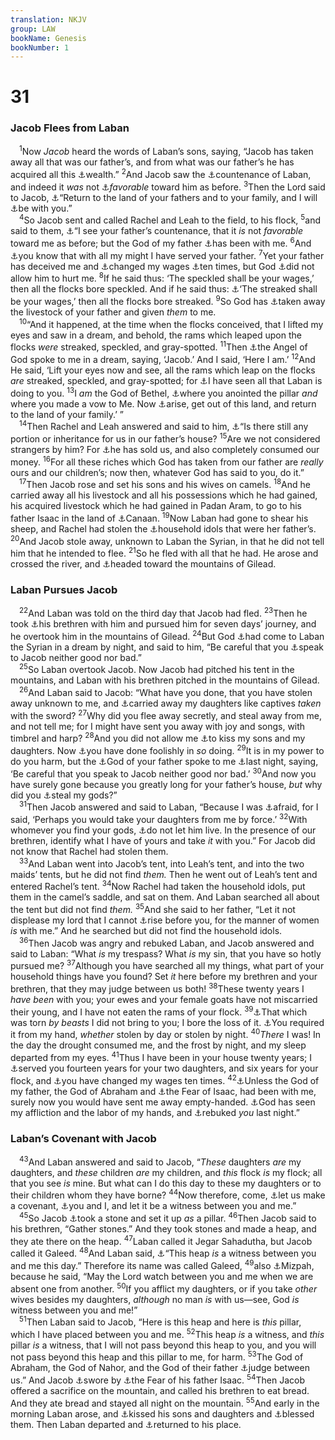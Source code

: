 ```yaml
---
translation: NKJV
group: LAW
bookName: Genesis 
bookNumber: 1
---
```


<div class="title"><h1>31</h1><h3>Jacob Flees from Laban</h3></div>
<span class="verse sa_31_1"> <sup>1</sup>Now <i>Jacob</i> heard the words of Laban’s sons, saying, “Jacob has taken away all that was our father’s, and from what was our father’s he has acquired all this <a data-toggle="tooltip" data-placement="bottom" title="Ps. 49:16">⚓</a>wealth.” </span>
<span class="verse sa_31_2"><sup>2</sup>And Jacob saw the <a data-toggle="tooltip" data-placement="bottom" title="Gen. 4:5">⚓</a>countenance of Laban, and indeed it <i>was</i> not <a data-toggle="tooltip" data-placement="bottom" title="Deut. 28:54">⚓</a><i>favorable</i> toward him as before. </span>
<span class="verse sa_31_3"><sup>3</sup>Then the Lord said to Jacob, <a data-toggle="tooltip" data-placement="bottom" title="Gen. 28:15, 20, 21; 32:9">⚓</a>“Return to the land of your fathers and to your family, and I will <a data-toggle="tooltip" data-placement="bottom" title="Gen. 46:4">⚓</a>be with you.”<br/></span>
<span class="verse sa_31_4"> <sup>4</sup>So Jacob sent and called Rachel and Leah to the field, to his flock, </span>
<span class="verse sa_31_5"><sup>5</sup>and said to them, <a data-toggle="tooltip" data-placement="bottom" title="Gen. 31:2, 3">⚓</a>“I see your father’s countenance, that it <i>is</i> not <i>favorable</i> toward me as before; but the God of my father <a data-toggle="tooltip" data-placement="bottom" title="Gen. 21:22; 28:13, 15; 31:29, 42, 53; Is. 41:10; Heb. 13:5">⚓</a>has been with me. </span>
<span class="verse sa_31_6"><sup>6</sup>And <a data-toggle="tooltip" data-placement="bottom" title="Gen. 30:29; 31:38–41">⚓</a>you know that with all my might I have served your father. </span>
<span class="verse sa_31_7"><sup>7</sup>Yet your father has deceived me and <a data-toggle="tooltip" data-placement="bottom" title="Gen. 29:25; 31:41">⚓</a>changed my wages <a data-toggle="tooltip" data-placement="bottom" title="Num. 14:22; Neh. 4:12; Job 19:3; Zech. 8:23">⚓</a>ten times, but God <a data-toggle="tooltip" data-placement="bottom" title="Gen. 15:1; 20:6; 31:29; Job 1:10; Ps. 37:28; 105:14">⚓</a>did not allow him to hurt me. </span>
<span class="verse sa_31_8"><sup>8</sup>If he said thus: ‘The speckled shall be your wages,’ then all the flocks bore speckled. And if he said thus: <a data-toggle="tooltip" data-placement="bottom" title="Gen. 30:32">⚓</a>‘The streaked shall be your wages,’ then all the flocks bore streaked. </span>
<span class="verse sa_31_9"><sup>9</sup>So God has <a data-toggle="tooltip" data-placement="bottom" title="Gen. 31:1, 16">⚓</a>taken away the livestock of your father and given <i>them</i> to me.<br/></span>
<span class="verse sa_31_10"> <sup>10</sup>“And it happened, at the time when the flocks conceived, that I lifted my eyes and saw in a dream, and behold, the rams which leaped upon the flocks <i>were</i> streaked, speckled, and gray-spotted. </span>
<span class="verse sa_31_11"><sup>11</sup>Then <a data-toggle="tooltip" data-placement="bottom" title="Gen. 16:7–11; 22:11, 15; 31:13; 48:16">⚓</a>the Angel of God spoke to me in a dream, saying, ‘Jacob.’ And I said, ‘Here I am.’ </span>
<span class="verse sa_31_12"><sup>12</sup>And He said, ‘Lift your eyes now and see, all the rams which leap on the flocks <i>are</i> streaked, speckled, and gray-spotted; for <a data-toggle="tooltip" data-placement="bottom" title="Gen. 31:42; Ex. 3:7; Ps. 139:3; Eccl. 5:8">⚓</a>I have seen all that Laban is doing to you. </span>
<span class="verse sa_31_13"><sup>13</sup>I <i>am</i> the God of Bethel, <a data-toggle="tooltip" data-placement="bottom" title="Gen. 28:16–22; 35:1, 6, 15">⚓</a>where you anointed the pillar <i>and</i> where you made a vow to Me. Now <a data-toggle="tooltip" data-placement="bottom" title="Gen. 31:3; 32:9">⚓</a>arise, get out of this land, and return to the land of your family.’ ”<br/></span>
<span class="verse sa_31_14"> <sup>14</sup>Then Rachel and Leah answered and said to him, <a data-toggle="tooltip" data-placement="bottom" title="Gen. 2:24">⚓</a>“Is there still any portion or inheritance for us in our father’s house? </span>
<span class="verse sa_31_15"><sup>15</sup>Are we not considered strangers by him? For <a data-toggle="tooltip" data-placement="bottom" title="Gen. 29:15, 20, 23, 27; Neh. 5:8">⚓</a>he has sold us, and also completely consumed our money. </span>
<span class="verse sa_31_16"><sup>16</sup>For all these riches which God has taken from our father are <i>really</i> ours and our children’s; now then, whatever God has said to you, do it.”<br/></span>
<span class="verse sa_31_17"> <sup>17</sup>Then Jacob rose and set his sons and his wives on camels. </span>
<span class="verse sa_31_18"><sup>18</sup>And he carried away all his livestock and all his possessions which he had gained, his acquired livestock which he had gained in Padan Aram, to go to his father Isaac in the land of <a data-toggle="tooltip" data-placement="bottom" title="Gen. 17:8; 33:18; 35:27">⚓</a>Canaan. </span>
<span class="verse sa_31_19"><sup>19</sup>Now Laban had gone to shear his sheep, and Rachel had stolen the <a data-toggle="tooltip" data-placement="bottom" title="Gen. 31:30, 34; 35:2; Judg. 17:5; 1 Sam. 19:13; Hos. 3:4">⚓</a>household idols that were her father’s. </span>
<span class="verse sa_31_20"><sup>20</sup>And Jacob stole away, unknown to Laban the Syrian, in that he did not tell him that he intended to flee. </span>
<span class="verse sa_31_21"><sup>21</sup>So he fled with all that he had. He arose and crossed the river, and <a data-toggle="tooltip" data-placement="bottom" title="Gen. 46:28; 2 Kin. 12:17; Luke 9:51, 53">⚓</a>headed toward the mountains of Gilead.<br/></span>
<div class="title"><h3>Laban Pursues Jacob</h3></div>
<span class="verse sa_31_22"> <sup>22</sup>And Laban was told on the third day that Jacob had fled. </span>
<span class="verse sa_31_23"><sup>23</sup>Then he took <a data-toggle="tooltip" data-placement="bottom" title="Gen. 13:8">⚓</a>his brethren with him and pursued him for seven days’ journey, and he overtook him in the mountains of Gilead. </span>
<span class="verse sa_31_24"><sup>24</sup>But God <a data-toggle="tooltip" data-placement="bottom" title="Gen. 20:3; 31:29; 46:2–4; Job 33:15; Matt. 1:20">⚓</a>had come to Laban the Syrian in a dream by night, and said to him, “Be careful that you <a data-toggle="tooltip" data-placement="bottom" title="Gen. 24:50; 31:7, 29">⚓</a>speak to Jacob neither good nor bad.”<br/></span>
<span class="verse sa_31_25"> <sup>25</sup>So Laban overtook Jacob. Now Jacob had pitched his tent in the mountains, and Laban with his brethren pitched in the mountains of Gilead.<br/></span>
<span class="verse sa_31_26"> <sup>26</sup>And Laban said to Jacob: “What have you done, that you have stolen away unknown to me, and <a data-toggle="tooltip" data-placement="bottom" title="1 Sam. 30:2">⚓</a>carried away my daughters like captives <i>taken</i> with the sword? </span>
<span class="verse sa_31_27"><sup>27</sup>Why did you flee away secretly, and steal away from me, and not tell me; for I might have sent you away with joy and songs, with timbrel and harp? </span>
<span class="verse sa_31_28"><sup>28</sup>And you did not allow me <a data-toggle="tooltip" data-placement="bottom" title="Gen. 31:55; Ruth 1:9, 14; 1 Kin. 19:20; Acts 20:37">⚓</a>to kiss my sons and my daughters. Now <a data-toggle="tooltip" data-placement="bottom" title="1 Sam. 13:13">⚓</a>you have done foolishly in <i>so</i> doing. </span>
<span class="verse sa_31_29"><sup>29</sup>It is in my power to do you harm, but the <a data-toggle="tooltip" data-placement="bottom" title="Gen. 28:13; 31:5, 24, 42, 53">⚓</a>God of your father spoke to me <a data-toggle="tooltip" data-placement="bottom" title="Gen. 31:24">⚓</a>last night, saying, ‘Be careful that you speak to Jacob neither good nor bad.’ </span>
<span class="verse sa_31_30"><sup>30</sup>And now you have surely gone because you greatly long for your father’s house, <i>but</i> why did you <a data-toggle="tooltip" data-placement="bottom" title="Gen. 31:19; Josh. 24:2; Judg. 17:5; 18:24">⚓</a>steal my gods?”<br/></span>
<span class="verse sa_31_31"> <sup>31</sup>Then Jacob answered and said to Laban, “Because I was <a data-toggle="tooltip" data-placement="bottom" title="Gen. 26:7; 32:7, 11">⚓</a>afraid, for I said, ‘Perhaps you would take your daughters from me by force.’ </span>
<span class="verse sa_31_32"><sup>32</sup>With whomever you find your gods, <a data-toggle="tooltip" data-placement="bottom" title="Gen. 44:9">⚓</a>do not let him live. In the presence of our brethren, identify what I have of yours and take <i>it</i> with you.” For Jacob did not know that Rachel had stolen them.<br/></span>
<span class="verse sa_31_33"> <sup>33</sup>And Laban went into Jacob’s tent, into Leah’s tent, and into the two maids’ tents, but he did not find <i>them.</i> Then he went out of Leah’s tent and entered Rachel’s tent. </span>
<span class="verse sa_31_34"><sup>34</sup>Now Rachel had taken the household idols, put them in the camel’s saddle, and sat on them. And Laban searched all about the tent but did not find <i>them.</i></span>
<span class="verse sa_31_35"><sup>35</sup>And she said to her father, “Let it not displease my lord that I cannot <a data-toggle="tooltip" data-placement="bottom" title="Ex. 20:12; Lev. 19:32">⚓</a>rise before you, for the manner of women <i>is</i> with me.” And he searched but did not find the household idols.<br/></span>
<span class="verse sa_31_36"> <sup>36</sup>Then Jacob was angry and rebuked Laban, and Jacob answered and said to Laban: “What <i>is</i> my trespass? What <i>is</i> my sin, that you have so hotly pursued me? </span>
<span class="verse sa_31_37"><sup>37</sup>Although you have searched all my things, what part of your household things have you found? Set <i>it</i> here before my brethren and your brethren, that they may judge between us both! </span>
<span class="verse sa_31_38"><sup>38</sup>These twenty years I <i>have</i> <i>been</i> with you; your ewes and your female goats have not miscarried their young, and I have not eaten the rams of your flock. </span>
<span class="verse sa_31_39"><sup>39</sup><a data-toggle="tooltip" data-placement="bottom" title="Ex. 22:10">⚓</a>That which was torn <i>by</i> <i>beasts</i> I did not bring to you; I bore the loss of it. <a data-toggle="tooltip" data-placement="bottom" title="Ex. 22:10–13">⚓</a>You required it from my hand, <i>whether</i> stolen by day or stolen by night. </span>
<span class="verse sa_31_40"><sup>40</sup><i>There</i> I was! In the day the drought consumed me, and the frost by night, and my sleep departed from my eyes. </span>
<span class="verse sa_31_41"><sup>41</sup>Thus I have been in your house twenty years; I <a data-toggle="tooltip" data-placement="bottom" title="Gen. 29:20, 27–30">⚓</a>served you fourteen years for your two daughters, and six years for your flock, and <a data-toggle="tooltip" data-placement="bottom" title="Gen. 31:7">⚓</a>you have changed my wages ten times. </span>
<span class="verse sa_31_42"><sup>42</sup><a data-toggle="tooltip" data-placement="bottom" title="Gen. 31:5, 29, 53; Ps. 124:1, 2">⚓</a>Unless the God of my father, the God of Abraham and <a data-toggle="tooltip" data-placement="bottom" title="Gen. 31:53; Is. 8:13">⚓</a>the Fear of Isaac, had been with me, surely now you would have sent me away empty-handed. <a data-toggle="tooltip" data-placement="bottom" title="Gen. 29:32; Ex. 3:7">⚓</a>God has seen my affliction and the labor of my hands, and <a data-toggle="tooltip" data-placement="bottom" title="Gen. 31:24, 29; 1 Chr. 12:17">⚓</a>rebuked <i>you</i> last night.”<br/></span>
<div class="title"><h3>Laban’s Covenant with Jacob</h3></div>
<span class="verse sa_31_43"> <sup>43</sup>And Laban answered and said to Jacob, “<i>These</i> daughters <i>are</i> my daughters, and <i>these</i> children <i>are</i> my children, and <i>this</i> flock <i>is</i> my flock; all that you see <i>is</i> mine. But what can I do this day to these my daughters or to their children whom they have borne? </span>
<span class="verse sa_31_44"><sup>44</sup>Now therefore, come, <a data-toggle="tooltip" data-placement="bottom" title="Gen. 21:27, 32; 26:28">⚓</a>let us make a covenant, <a data-toggle="tooltip" data-placement="bottom" title="Josh. 24:27">⚓</a>you and I, and let it be a witness between you and me.”<br/></span>
<span class="verse sa_31_45"> <sup>45</sup>So Jacob <a data-toggle="tooltip" data-placement="bottom" title="Gen. 28:18; 35:14; Josh. 24:26, 27">⚓</a>took a stone and set it up <i>as</i> a pillar. </span>
<span class="verse sa_31_46"><sup>46</sup>Then Jacob said to his brethren, “Gather stones.” And they took stones and made a heap, and they ate there on the heap. </span>
<span class="verse sa_31_47"><sup>47</sup>Laban called it Jegar Sahadutha, but Jacob called it Galeed. </span>
<span class="verse sa_31_48"><sup>48</sup>And Laban said, <a data-toggle="tooltip" data-placement="bottom" title="Josh. 24:27">⚓</a>“This heap <i>is</i> a witness between you and me this day.” Therefore its name was called Galeed, </span>
<span class="verse sa_31_49"><sup>49</sup>also <a data-toggle="tooltip" data-placement="bottom" title="Judg. 10:17; 11:29; 1 Sam. 7:5, 6">⚓</a>Mizpah, because he said, “May the Lord watch between you and me when we are absent one from another. </span>
<span class="verse sa_31_50"><sup>50</sup>If you afflict my daughters, or if you take <i>other</i> wives besides my daughters, <i>although</i> no man <i>is</i> with us—see, God <i>is</i> witness between you and me!”<br/></span>
<span class="verse sa_31_51"> <sup>51</sup>Then Laban said to Jacob, “Here is this heap and here is <i>this</i> pillar, which I have placed between you and me. </span>
<span class="verse sa_31_52"><sup>52</sup>This heap <i>is</i> a witness, and <i>this</i> pillar <i>is</i> a witness, that I will not pass beyond this heap to you, and you will not pass beyond this heap and this pillar to me, for harm. </span>
<span class="verse sa_31_53"><sup>53</sup>The God of Abraham, the God of Nahor, and the God of their father <a data-toggle="tooltip" data-placement="bottom" title="Gen. 16:5">⚓</a>judge between us.” And Jacob <a data-toggle="tooltip" data-placement="bottom" title="Gen. 21:23">⚓</a>swore by <a data-toggle="tooltip" data-placement="bottom" title="Gen. 31:42">⚓</a>the Fear of his father Isaac. </span>
<span class="verse sa_31_54"><sup>54</sup>Then Jacob offered a sacrifice on the mountain, and called his brethren to eat bread. And they ate bread and stayed all night on the mountain. </span>
<span class="verse sa_31_55"><sup>55</sup>And early in the morning Laban arose, and <a data-toggle="tooltip" data-placement="bottom" title="Gen. 29:11, 13; 31:28, 43">⚓</a>kissed his sons and daughters and <a data-toggle="tooltip" data-placement="bottom" title="Gen. 28:1">⚓</a>blessed them. Then Laban departed and <a data-toggle="tooltip" data-placement="bottom" title="Gen. 18:33; 30:25; Num. 24:25">⚓</a>returned to his place.<br/></span>
